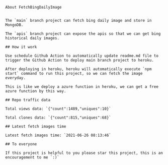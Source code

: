 
    About FetchBingDailyImage

    
    The `main` branch project can fetch bing daily image and store in MongoDB.

    The `apis` branch project can expose the apis so that we can get bing historical daily images.

    ## How it work

    Use schedule Github Action to automatically update readme.md file to trigger the Github Action to deploy main branch project to heroku.

    After deploying in heroku, heroku will automatically execute `npm start` command to run this project, so we can fetch the image everyday.

    This is like we deploy a azure function in heroku, we can get a free azure function by this way.

    ## Repo traffic data

    Total views data: `{"count":1489,"uniques":10}`

    Total clones data: `{"count":815,"uniques":68}`

    ## Latest fetch images time

    Latest fetch images time: `2021-06-26 08:13:46`

    ## To everyone

    If this project is helpful to you please star this project, this is an encouragement to me `:)`
    
    
